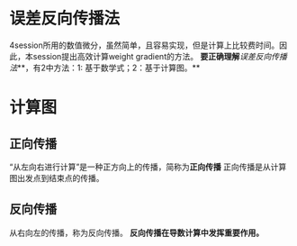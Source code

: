 # 误差反向传播法
4session所用的数值微分，虽然简单，且容易实现，但是计算上比较费时间。因此，本session提出高效计算weight gradient的方法。
**要正确理解***误差反向传播法***，有2中方法：1: 基于数学式；2：基于计算图。**
# 计算图
## 正向传播
“从左向右进行计算”是一种正方向上的传播，简称为**正向传播**
正向传播是从计算图出发点到结束点的传播。
## 反向传播
从右向左的传播，称为反向传播。
**反向传播在导数计算中发挥重要作用。**